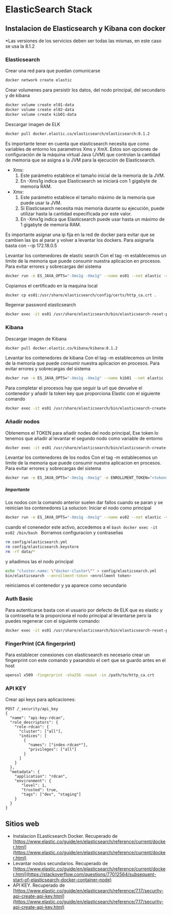# ElasticSearch Stack

## Instalacion de Elasticsearch y Kibana con docker

*Las versiones de los servicios deben ser todas las mismas, en este caso se usa la 8.1.2

### Elasticsearch

Crear una red para que puedan comunicarse
```bash
docker network create elastic
```
Crear volumenes para persistir los datos, del nodo principal, del secundario y de kibana
```bash
docker volume create el01-data
docker volume create el02-data
docker volume create kib01-data
```
Descargar imagen de ELK
```bash
docker pull docker.elastic.co/elasticsearch/elasticsearch:8.1.2
```
Es importante tener en cuenta que elasticsearch necesita que como variables de entorno los parametros Xms y XmX. Estos son opciones de configuración de la máquina virtual Java (JVM) que controlan la cantidad de memoria que se asigna a la JVM para la ejecución de Elasticsearch.
- Xms:
    1. Este parámetro establece el tamaño inicial de la memoria de la JVM.
    2. En -Xms1g indica que Elasticsearch se iniciará con 1 gigabyte de memoria RAM.  
- Xmx:
    1. Este parámetro establece el tamaño máximo de la memoria que puede usar la JVM.
    2. Si Elasticsearch necesita más memoria durante su ejecución, puede utilizar hasta la cantidad especificada por este valor.
    3. En -Xmx1g indica que Elasticsearch puede usar hasta un máximo de 1 gigabyte de memoria RAM.
 
Es importante asignar una ip fija en la red de docker para evitar que se cambien las ips al parar y volver a levantar los dockers. Para asignarla basta con --ip 172.18.0.5

Levantar los contenedores de elastic search
Con el tag -m establecemos un limite de la memoria que puede consumir nuestra aplicacion en procesos. Para evitar errores y sobrecargas del sistema
```bash
docker run -e ES_JAVA_OPTS="-Xms1g -Xmx1g" --name es01 --net elastic -v es01-data:/usr/share/elasticsearch/data -p 9200:9200 -it -m 1GB docker.elastic.co/elasticsearch/elasticsearch:8.1.2
```

Copiamos el certificado en la maquina local
```bash
docker cp es01:/usr/share/elasticsearch/config/certs/http_ca.crt .
```

Regenrar password elasticsearch
```bash
docker exec -it es01 /usr/share/elasticsearch/bin/elasticsearch-reset-password -u elastic
```

### Kibana
Descargar imagen de Kibana
```bash
docker pull docker.elastic.co/kibana/kibana:8.1.2
```

Levantar los contenedores de kibana
Con el tag -m establecemos un limite de la memoria que puede consumir nuestra aplicacion en procesos. Para evitar errores y sobrecargas del sistema
```bash
docker run -e ES_JAVA_OPTS="-Xms1g -Xmx1g" --name kib01 --net elastic -v es01-data:/usr/share/kibana/data -p 5601:5601 docker.elastic.co/kibana/kibana::8.1.2
```

Para completar el procesos hay que seguir la url que devuelve el contenedor y añadir la token key que proporciona Elastic con el siguiente comando
```bash
docker exec -it es01 /usr/share/elasticsearch/bin/elasticsearch-create-enrollment-token -s kibana
```

### Añadir nodos

Obtenemos el TOKEN para añadir nodes del nodo principal, Ese token lo tenemos que añadir al levantar el segundo nodo como variable de entorno
```bash
docker exec -it es01 /usr/share/elasticsearch/bin/elasticsearch-create-enrollment-token -s node
```

Levantar los contenedores de los nodos
Con el tag -m establecemos un limite de la memoria que puede consumir nuestra aplicacion en procesos. Para evitar errores y sobrecargas del sistema
```bash
docker run -e ES_JAVA_OPTS="-Xms1g -Xmx1g" -e ENROLLMENT_TOKEN="<token>" --name es02 --net elastic -v es02-data:/usr/share/elasticsearch/data -it -m 1GB docker.elastic.co/elasticsearch/elasticsearch:8.1.2
```

##### Importante
Los nodos con la comando anterior suelen dar fallos cuando se paran y se reinician los contenedores
La solucion:
Iniciar el nodo como principal
```bash
docker run -e ES_JAVA_OPTS="-Xms1g -Xmx1g" --name es02 --net elastic -v es01-data:/usr/share/elasticsearch/data -p 9201:9200 -it -m 1GB docker.elastic.co/elasticsearch/elasticsearch:8.1.2
```
cuando el conenedor este activo, accedemos a el ```bash docker exec -it es02 /bin/bash ```
Borramos configuracion y contraseñas
```bash
rm config/elasticsearch.yml
rm config/elasticsearch.keystore
rm -rf data/*
```
y añadimos las el nodo principal
```bash
echo "cluster.name: \"docker-cluster\"" > config/elasticsearch.yml
bin/elasticsearch --enrollment-token <enrollment token>
```

reiniciamos el contenedor y ya aparece como secundario

### Auth Basic
Para autenticarse basta con el usuario por defecto de ELK que es elastic y la contraseña te la proporciona el nodo principal al levantarse pero la puedes regenerar con el siguiente comando:
```bash
docker exec -it es01 /usr/share/elasticsearch/bin/elasticsearch-reset-password -u elastic
```

### FingerPrint (CA fingerprint)
Para establecer conexiones con elasticsearch es necesario crear un fingerprint con este comando y pasandolo el cert que se guardo antes en el host
```bash
openssl x509 -fingerprint -sha256 -noout -in /path/to/http_ca.crt
```


### API KEY

Crear api keys para aplicaciones:
```http
POST /_security/api_key
{
  "name": "api-key-rdcan",
  "role_descriptors": { 
    "role-rdcan": {
      "cluster": ["all"],
      "indices": [
        {
          "names": ["index-rdcan*"],
          "privileges": ["all"]
        }
      ]
    }
  },
  "metadata": {
    "application": "rdcan",
    "environment": {
       "level": 1,
       "trusted": true,
       "tags": ["dev", "staging"]
    }
  }
}
```

## Sitios web

- Instalacion ELasticsearch Docker. Recuperado de [https://www.elastic.co/guide/en/elasticsearch/reference/current/docker.html](https://www.elastic.co/guide/en/elasticsearch/reference/current/docker.html)
- Levantar nodos secundarios. Recuperado de [https://www.elastic.co/guide/en/elasticsearch/reference/current/docker.html](https://stackoverflow.com/questions/77012564/subsequent-start-of-elasticsearch-docker-container-node)
- API KEY. Recuperado de [https://www.elastic.co/guide/en/elasticsearch/reference/7.17/security-api-create-api-key.html](https://www.elastic.co/guide/en/elasticsearch/reference/7.17/security-api-create-api-key.html)
